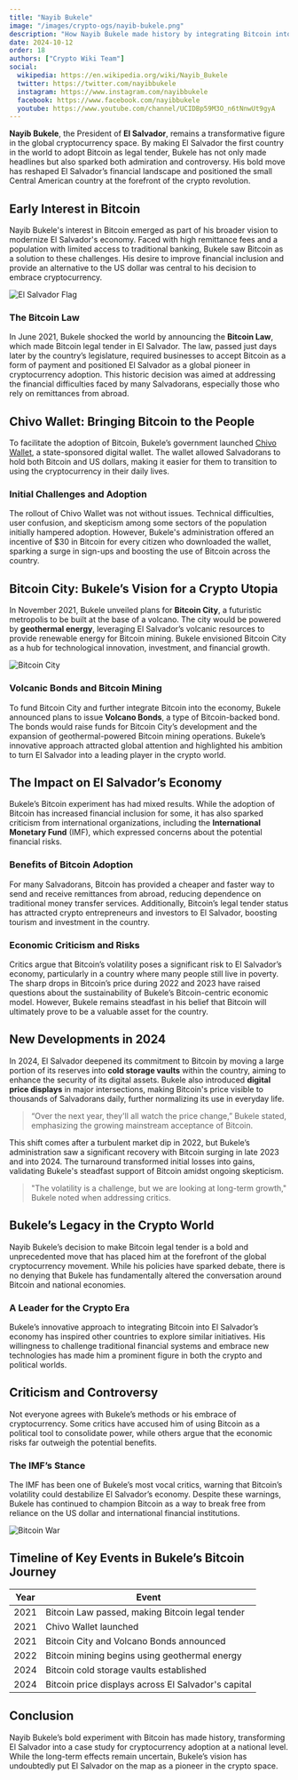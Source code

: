 ```yaml
---
title: "Nayib Bukele"
image: "/images/crypto-ogs/nayib-bukele.png"
description: "How Nayib Bukele made history by integrating Bitcoin into El Salvador’s economy."
date: 2024-10-12
order: 18
authors: ["Crypto Wiki Team"]
social:
  wikipedia: https://en.wikipedia.org/wiki/Nayib_Bukele
  twitter: https://twitter.com/nayibbukele
  instagram: https://www.instagram.com/nayibbukele
  facebook: https://www.facebook.com/nayibbukele
  youtube: https://www.youtube.com/channel/UCIDBp59M3O_n6tNnwUt9gyA
---
```


**Nayib Bukele**, the President of **El Salvador**, remains a transformative figure in the global cryptocurrency space. By making El Salvador the first country in the world to adopt Bitcoin as legal tender, Bukele has not only made headlines but also sparked both admiration and controversy. His bold move has reshaped El Salvador’s financial landscape and positioned the small Central American country at the forefront of the crypto revolution.

## Early Interest in Bitcoin

Nayib Bukele's interest in Bitcoin emerged as part of his broader vision to modernize El Salvador's economy. Faced with high remittance fees and a population with limited access to traditional banking, Bukele saw Bitcoin as a solution to these challenges. His desire to improve financial inclusion and provide an alternative to the US dollar was central to his decision to embrace cryptocurrency.

![El Salvador Flag](/images/posts/flag-el-salvador.jpg)

### The Bitcoin Law

In June 2021, Bukele shocked the world by announcing the **Bitcoin Law**, which made Bitcoin legal tender in El Salvador. The law, passed just days later by the country’s legislature, required businesses to accept Bitcoin as a form of payment and positioned El Salvador as a global pioneer in cryptocurrency adoption. This historic decision was aimed at addressing the financial difficulties faced by many Salvadorans, especially those who rely on remittances from abroad.

## Chivo Wallet: Bringing Bitcoin to the People

To facilitate the adoption of Bitcoin, Bukele’s government launched [Chivo Wallet](https://www.chivowallet.com/), a state-sponsored digital wallet. The wallet allowed Salvadorans to hold both Bitcoin and US dollars, making it easier for them to transition to using the cryptocurrency in their daily lives.

### Initial Challenges and Adoption

The rollout of Chivo Wallet was not without issues. Technical difficulties, user confusion, and skepticism among some sectors of the population initially hampered adoption. However, Bukele's administration offered an incentive of $30 in Bitcoin for every citizen who downloaded the wallet, sparking a surge in sign-ups and boosting the use of Bitcoin across the country.

## Bitcoin City: Bukele’s Vision for a Crypto Utopia

In November 2021, Bukele unveiled plans for **Bitcoin City**, a futuristic metropolis to be built at the base of a volcano. The city would be powered by **geothermal energy**, leveraging El Salvador’s volcanic resources to provide renewable energy for Bitcoin mining. Bukele envisioned Bitcoin City as a hub for technological innovation, investment, and financial growth.

![Bitcoin City](/images/posts/bitcoin-vs-fiat.jpg)

### Volcanic Bonds and Bitcoin Mining

To fund Bitcoin City and further integrate Bitcoin into the economy, Bukele announced plans to issue **Volcano Bonds**, a type of Bitcoin-backed bond. The bonds would raise funds for Bitcoin City’s development and the expansion of geothermal-powered Bitcoin mining operations. Bukele’s innovative approach attracted global attention and highlighted his ambition to turn El Salvador into a leading player in the crypto world.

## The Impact on El Salvador’s Economy

Bukele’s Bitcoin experiment has had mixed results. While the adoption of Bitcoin has increased financial inclusion for some, it has also sparked criticism from international organizations, including the **International Monetary Fund** (IMF), which expressed concerns about the potential financial risks.

### Benefits of Bitcoin Adoption

For many Salvadorans, Bitcoin has provided a cheaper and faster way to send and receive remittances from abroad, reducing dependence on traditional money transfer services. Additionally, Bitcoin’s legal tender status has attracted crypto entrepreneurs and investors to El Salvador, boosting tourism and investment in the country.

### Economic Criticism and Risks

Critics argue that Bitcoin’s volatility poses a significant risk to El Salvador’s economy, particularly in a country where many people still live in poverty. The sharp drops in Bitcoin’s price during 2022 and 2023 have raised questions about the sustainability of Bukele’s Bitcoin-centric economic model. However, Bukele remains steadfast in his belief that Bitcoin will ultimately prove to be a valuable asset for the country.

## New Developments in 2024

In 2024, El Salvador deepened its commitment to Bitcoin by moving a large portion of its reserves into **cold storage vaults** within the country, aiming to enhance the security of its digital assets. Bukele also introduced **digital price displays** in major intersections, making Bitcoin's price visible to thousands of Salvadorans daily, further normalizing its use in everyday life.

> “Over the next year, they'll all watch the price change,” Bukele stated, emphasizing the growing mainstream acceptance of Bitcoin.

This shift comes after a turbulent market dip in 2022, but Bukele’s administration saw a significant recovery with Bitcoin surging in late 2023 and into 2024. The turnaround transformed initial losses into gains, validating Bukele's steadfast support of Bitcoin amidst ongoing skepticism.

> "The volatility is a challenge, but we are looking at long-term growth," Bukele noted when addressing critics.

## Bukele’s Legacy in the Crypto World

Nayib Bukele’s decision to make Bitcoin legal tender is a bold and unprecedented move that has placed him at the forefront of the global cryptocurrency movement. While his policies have sparked debate, there is no denying that Bukele has fundamentally altered the conversation around Bitcoin and national economies.

### A Leader for the Crypto Era

Bukele’s innovative approach to integrating Bitcoin into El Salvador’s economy has inspired other countries to explore similar initiatives. His willingness to challenge traditional financial systems and embrace new technologies has made him a prominent figure in both the crypto and political worlds.

## Criticism and Controversy

Not everyone agrees with Bukele’s methods or his embrace of cryptocurrency. Some critics have accused him of using Bitcoin as a political tool to consolidate power, while others argue that the economic risks far outweigh the potential benefits.

### The IMF’s Stance

The IMF has been one of Bukele’s most vocal critics, warning that Bitcoin’s volatility could destabilize El Salvador’s economy. Despite these warnings, Bukele has continued to champion Bitcoin as a way to break free from reliance on the US dollar and international financial institutions.

![Bitcoin War](/images/posts/bitcoin-locked.jpg)

## Timeline of Key Events in Bukele’s Bitcoin Journey

| **Year** | **Event**                                           |
| -------- | --------------------------------------------------- |
| 2021     | Bitcoin Law passed, making Bitcoin legal tender     |
| 2021     | Chivo Wallet launched                               |
| 2021     | Bitcoin City and Volcano Bonds announced            |
| 2022     | Bitcoin mining begins using geothermal energy       |
| 2024     | Bitcoin cold storage vaults established             |
| 2024     | Bitcoin price displays across El Salvador's capital |

## Conclusion

Nayib Bukele’s bold experiment with Bitcoin has made history, transforming El Salvador into a case study for cryptocurrency adoption at a national level. While the long-term effects remain uncertain, Bukele’s vision has undoubtedly put El Salvador on the map as a pioneer in the crypto space.
